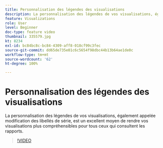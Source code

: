 ```yaml
---
title: Personnalisation des légendes des visualisations
description: La personnalisation des légendes de vos visualisations, également appelée modification des libellés de série, est un excellent moyen de rendre vos visualisations plus compréhensibles pour tous ceux qui consultent les rapports.
feature: Visualizations
role: User
level: Beginner
doc-type: feature video
thumbnail: 335579.jpg
kt: 8234
exl-id: bc84bc8c-bc84-4309-aff8-018cf99c3fec
source-git-commit: dd65de735e01c6c5654f98dbc44b13b64ae1de0c
workflow-type: tm+mt
source-wordcount: '62'
ht-degree: 100%

---
```


# Personnalisation des légendes des visualisations

La personnalisation des légendes de vos visualisations, également appelée modification des libellés de série, est un excellent moyen de rendre vos visualisations plus compréhensibles pour tous ceux qui consultent les rapports.

>[!VIDEO](https://video.tv.adobe.com/v/335579/?quality=12&learn=on)
